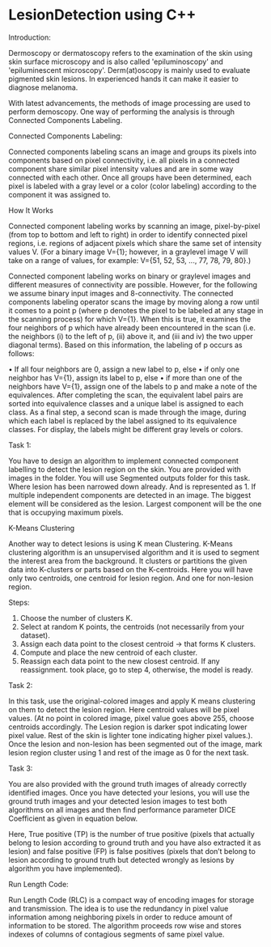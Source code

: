 # LesionDetection using C++

Introduction: 

Dermoscopy or dermatoscopy refers to the examination of the skin using skin surface microscopy and is also called 'epiluminoscopy' and 'epiluminescent microscopy'. Derm(at)oscopy is mainly used to evaluate pigmented skin lesions. In experienced hands it can make it easier to diagnose melanoma.
 
With latest advancements, the methods of image processing are used to perform demoscopy. One way of performing the analysis is through Connected Components Labeling.

Connected Components Labeling:

Connected components labeling scans an image and groups its pixels into components based on pixel connectivity, i.e. all pixels in a connected component share similar pixel intensity values and are in some way connected with each other. Once all groups have been determined, each pixel is labeled with a gray level or a color (color labeling) according to the component it was assigned to.

How It Works

Connected component labeling works by scanning an image, pixel-by-pixel (from top to bottom and left to right) in order to identify connected pixel regions, i.e. regions of adjacent pixels which share the same set of intensity values V. (For a binary image V={1}; however, in a graylevel image V will take on a range of values, for example: V={51, 52, 53, ..., 77, 78, 79, 80}.)

Connected component labeling works on binary or graylevel images and different measures of connectivity are possible. However, for the following we assume binary input images and 8-connectivity. The connected components labeling operator scans the image by moving along a row until it comes to a point p (where p denotes the pixel to be labeled at any stage in the scanning process) for which V={1}. When this is true, it examines the four neighbors of p which have already been encountered in the scan (i.e. the neighbors (i) to the left of p, (ii) above it, and (iii and iv) the two upper diagonal terms). Based on this information, the labeling of p occurs as follows:

•	If all four neighbors are 0, assign a new label to p, else
•	if only one neighbor has V={1}, assign its label to p, else
•	if more than one of the neighbors have V={1}, assign one of the labels to p and make a note of the equivalences.
After completing the scan, the equivalent label pairs are sorted into equivalence classes and a unique label is assigned to each class. As a final step, a second scan is made through the image, during which each label is replaced by the label assigned to its equivalence classes. For display, the labels might be different gray levels or colors.

Task 1:

You have to design an algorithm to implement connected component labelling to detect the lesion region on the skin.  You are provided with images in the folder. You will use Segmented outputs folder for this task. Where lesion has been narrowed down already. And is represented as 1. If multiple independent components are detected in an image. The biggest element will be considered as the lesion. Largest component will be the one that is occupying maximum pixels. 


K-Means Clustering 

Another way to detect lesions is using K mean Clustering. K-Means clustering algorithm is an unsupervised algorithm and it is used to segment the interest area from the background. It clusters or partitions the given data into K-clusters or parts based on the K-centroids. Here you will have only two centroids, one centroid for lesion region. And one for non-lesion region. 

Steps:

1.	Choose the number of clusters K.
2.	Select at random K points, the centroids (not necessarily from your dataset).
3.	Assign each data point to the closest centroid → that forms K clusters.
4.	Compute and place the new centroid of each cluster.
5.	Reassign each data point to the new closest centroid. If any reassignment. took place, go to step 4, otherwise, the model is ready.

Task 2:

In this task, use the original-colored images and apply K means clustering on them to detect the lesion region. Here centroid values will be pixel values. (At no point in colored image, pixel value goes above 255, choose centroids accordingly. The Lesion region is darker spot indicating lower pixel value. Rest of the skin is lighter tone indicating higher pixel values.). Once the lesion and non-lesion has been segmented out of the image, mark lesion region cluster using 1 and rest of the image as 0 for the next task.

Task 3: 

You are also provided with the ground truth images of already correctly identified images. Once you have detected your lesions, you will use the ground truth images and your detected lesion images to test both algorithms on all images and then find performance parameter DICE Coefficient as given in equation below.

Here, True positive (TP) is the number of true positive (pixels that actually belong to lesion according to ground truth and you have also extracted it as lesion) and false positive (FP) is false positives (pixels that don’t belong to lesion according to ground truth but detected wrongly as lesions by algorithm you have implemented).
 

Run Length Code: 

Run Length Code (RLC) is a compact way of encoding images for storage and transmission. The idea is to use the redundancy in pixel value information among neighboring pixels in order to reduce amount of information to be stored. The algorithm proceeds row wise and stores indexes of columns of contagious segments of same pixel value. 
 
 
